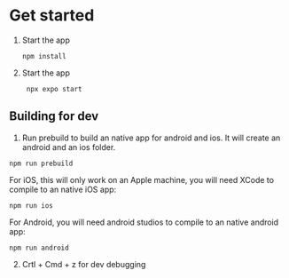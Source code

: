 # Get started

1. Start the app

   ```shell
   npm install
   ```

2. Start the app

   ```shell
    npx expo start
   ```

## Building for dev

  1. Run prebuild to build an native app for android and ios. It will create an android and an ios folder.

  ```**shell**
  npm run prebuild
  ```

  For iOS, this will only work on an Apple machine, you will need XCode to compile to an native iOS app:

  ```shell
  npm run ios
  ```

  For Android, you will need android studios to compile to an native android app:
  ```shell
  npm run android
  ```

  2. Crtl + Cmd + z for dev debugging
